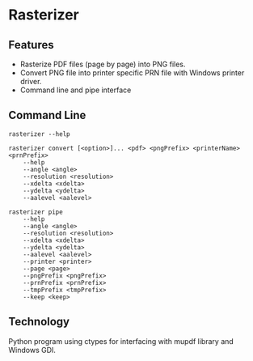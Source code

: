 # Rasterizer

## Features 

* Rasterize PDF files (page by page) into PNG files.
* Convert PNG file into printer specific PRN file with Windows printer driver.
* Command line and pipe interface

## Command Line
    rasterizer --help

    rasterizer convert [<option>]... <pdf> <pngPrefix> <printerName> <prnPrefix>
        --help
        --angle <angle>
        --resolution <resolution>
        --xdelta <xdelta>
        --ydelta <ydelta>
        --aalevel <aalevel>

    rasterizer pipe
        --help
        --angle <angle>
        --resolution <resolution>
        --xdelta <xdelta>
        --ydelta <ydelta>
        --aalevel <aalevel>
        --printer <printer>
        --page <page>
        --pngPrefix <pngPrefix>
        --prnPrefix <prnPrefix>
        --tmpPrefix <tmpPrefix>
        --keep <keep>

## Technology
Python program using ctypes for interfacing with mupdf library and Windows GDI.

        
